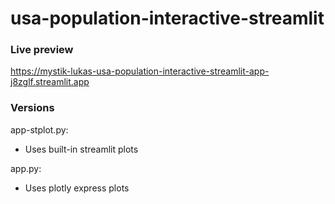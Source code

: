 # usa-population-interactive-streamlit

### Live preview
https://mystik-lukas-usa-population-interactive-streamlit-app-j8zglf.streamlit.app

### Versions
app-stplot.py:
- Uses built-in streamlit plots

app.py:
- Uses plotly express plots
